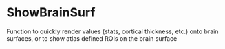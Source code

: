 # ShowBrainSurf
Function to quickly render values (stats, cortical thickness, etc.) onto brain surfaces, or to show atlas defined ROIs on the brain surface
